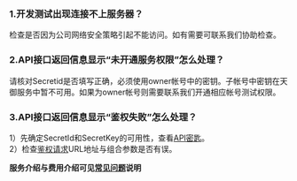 ### 1.开发测试出现连接不上服务器？
检查是否因为公司网络安全策略引起不能访问。如有需要可联系我们协助检查。
### 2.API接口返回信息显示“未开通服务权限”怎么处理？
请核对Secretid是否填写正确，必须使用owner帐号中的密钥。子帐号中密钥在天御服务中暂不可用。如果为owner帐号则需要联系我们开通相应帐号测试权限。
### 3.API接口返回信息显示“鉴权失败”怎么处理？
1）先确定SecretId和SecretKey的可用性，查看[API密匙](https://console.qcloud.com/capi)。<br>
2）检查[鉴权请求](https://www.qcloud.com/document/product/295/7287)URL地址与组合参数是否有误。


**服务介绍与费用介绍可见[常见问题](https://www.qcloud.com/document/product/295/3442)说明**